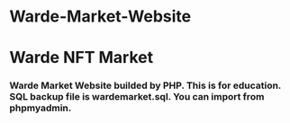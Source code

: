 # Warde-Market-Website
# Warde NFT Market


### Warde Market Website builded by PHP. This is for education. SQL backup file is wardemarket.sql. You can import from phpmyadmin.
